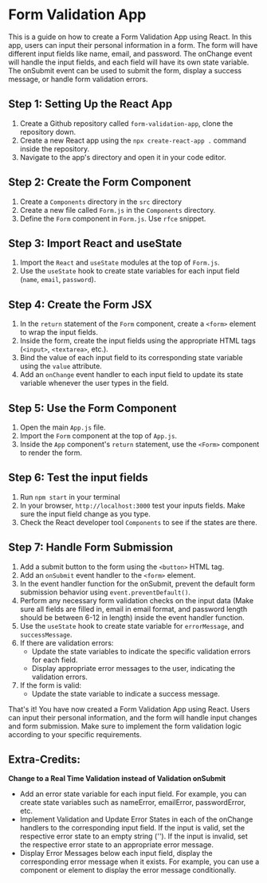 # Form Validation App

This is a guide on how to create a Form Validation App using React. In this app, users can input their personal information in a form. The form will have different input fields like name, email, and password. The onChange event will handle the input fields, and each field will have its own state variable. The onSubmit event can be used to submit the form, display a success message, or handle form validation errors.

## Step 1: Setting Up the React App

1. Create a Github repository called `form-validation-app`, clone the repository down.
2. Create a new React app using the `npx create-react-app .` command inside the repository.
3. Navigate to the app's directory and open it in your code editor.

## Step 2: Create the Form Component

1. Create a `Components` directory in the `src` directory
2. Create a new file called `Form.js` in the `Components` directory.
3. Define the `Form` component in `Form.js`. Use `rfce` snippet.

## Step 3: Import React and useState

1. Import the `React` and `useState` modules at the top of `Form.js`.
2. Use the `useState` hook to create state variables for each input field (`name`, `email`, `password`).

## Step 4: Create the Form JSX

1. In the `return` statement of the `Form` component, create a `<form>` element to wrap the input fields.
2. Inside the form, create the input fields using the appropriate HTML tags (`<input>`, `<textarea>`, etc.).
3. Bind the value of each input field to its corresponding state variable using the `value` attribute.
4. Add an `onChange` event handler to each input field to update its state variable whenever the user types in the field.

## Step 5: Use the Form Component

1. Open the main `App.js` file.
2. Import the `Form` component at the top of `App.js`.
3. Inside the `App` component's `return` statement, use the `<Form>` component to render the form.

## Step 6: Test the input fields

1. Run `npm start` in your terminal
2. In your browser, `http://localhost:3000` test your inputs fields. Make sure the input field change as you type.
3. Check the React developer tool `Components` to see if the states are there.

## Step 7: Handle Form Submission

1. Add a submit button to the form using the `<button>` HTML tag.
2. Add an `onSubmit` event handler to the `<form>` element.
3. In the event handler function for the onSubmit, prevent the default form submission behavior using `event.preventDefault()`.
4. Perform any necessary form validation checks on the input data (Make sure all fields are filled in, email in email format, and password length should be between 6-12 in length) inside the event handler function.
5. Use the `useState` hook to create state variable for `errorMessage`, and `successMessage`.
6. If there are validation errors:
   - Update the state variables to indicate the specific validation errors for each field.
   - Display appropriate error messages to the user, indicating the validation errors.
7. If the form is valid:
   - Update the state variable to indicate a success message.

That's it! You have now created a Form Validation App using React. Users can input their personal information, and the form will handle input changes and form submission. Make sure to implement the form validation logic according to your specific requirements.

## Extra-Credits:

**Change to a Real Time Validation instead of Validation onSubmit**

- Add an error state variable for each input field. For example, you can create state variables such as nameError, emailError, passwordError, etc.
- Implement Validation and Update Error States in each of the onChange handlers to the corresponding input field. If the input is valid, set the respective error state to an empty string (''). If the input is invalid, set the respective error state to an appropriate error message.
- Display Error Messages below each input field, display the corresponding error message when it exists. For example, you can use a component or element to display the error message conditionally.
